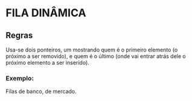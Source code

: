 # FILA DINÂMICA

## Regras

Usa-se dois ponteiros, um mostrando quem é o primeiro elemento (o próximo a ser removido), e quem é o último (onde vai entrar atrás dele o próximo elemento a ser inserido).

### Exemplo:

Filas de banco, de mercado.